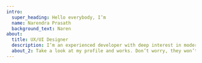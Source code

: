 ```yaml
---
intro:
  super_heading: Hello everybody, I’m
  name: Narendra Prasath
  background_text: Naren
about:
  title: UX/UI Designer
  description: I’m an experienced developer with deep interest in modern web development.
  about_2: Take a look at my profile and works. Don’t worry, they won’t bite.
---
```

